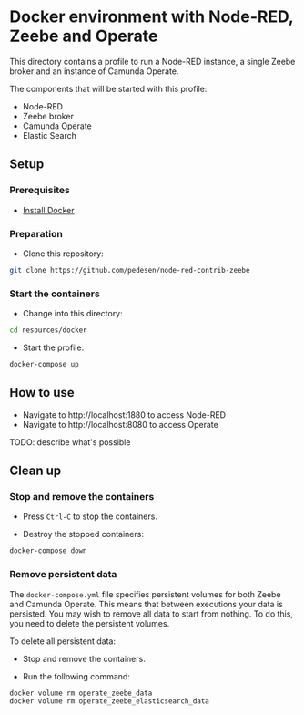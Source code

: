 # Docker environment with Node-RED, Zeebe and Operate

This directory contains a profile to run a Node-RED instance, a single Zeebe broker and an instance of Camunda Operate.

The components that will be started with this profile:

-   Node-RED
-   Zeebe broker
-   Camunda Operate
-   Elastic Search

## Setup

### Prerequisites

-   [Install Docker](https://docs.docker.com/compose/install/)

### Preparation

-   Clone this repository:

```bash
git clone https://github.com/pedesen/node-red-contrib-zeebe
```

### Start the containers

-   Change into this directory:

```bash
cd resources/docker
```

-   Start the profile:

```bash
docker-compose up
```

## How to use

-   Navigate to http://localhost:1880 to access Node-RED
-   Navigate to http://localhost:8080 to access Operate

TODO: describe what's possible

## Clean up

### Stop and remove the containers

-   Press `Ctrl-C` to stop the containers.

-   Destroy the stopped containers:

```bash
docker-compose down
```

### Remove persistent data

The `docker-compose.yml` file specifies persistent volumes for both Zeebe and Camunda Operate. This means that between executions your data is persisted. You may wish to remove all data to start from nothing. To do this, you need to delete the persistent volumes.

To delete all persistent data:

-   Stop and remove the containers.

-   Run the following command:

```bash
docker volume rm operate_zeebe_data
docker volume rm operate_zeebe_elasticsearch_data
```
